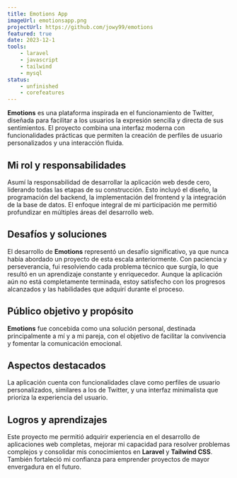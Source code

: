 ```yaml
---
title: Emotions App
imageUrl: emotionsapp.png
projectUrl: https://github.com/jowy99/emotions
featured: true
date: 2023-12-1
tools:
    - laravel
    - javascript
    - tailwind
    - mysql
status:
    - unfinished
    - corefeatures
---
```

**Emotions** es una plataforma inspirada en el funcionamiento de Twitter, diseñada para facilitar a los usuarios la expresión sencilla y directa de sus sentimientos. El proyecto combina una interfaz moderna con funcionalidades prácticas que permiten la creación de perfiles de usuario personalizados y una interacción fluida.

## Mi rol y responsabilidades

Asumí la responsabilidad de desarrollar la aplicación web desde cero, liderando todas las etapas de su construcción. Esto incluyó el diseño, la programación del backend, la implementación del frontend y la integración de la base de datos. El enfoque integral de mi participación me permitió profundizar en múltiples áreas del desarrollo web.

## Desafíos y soluciones

El desarrollo de **Emotions** representó un desafío significativo, ya que nunca había abordado un proyecto de esta escala anteriormente. Con paciencia y perseverancia, fui resolviendo cada problema técnico que surgía, lo que resultó en un aprendizaje constante y enriquecedor. Aunque la aplicación aún no está completamente terminada, estoy satisfecho con los progresos alcanzados y las habilidades que adquirí durante el proceso.

## Público objetivo y propósito

**Emotions** fue concebida como una solución personal, destinada principalmente a mí y a mi pareja, con el objetivo de facilitar la convivencia y fomentar la comunicación emocional.

## Aspectos destacados

La aplicación cuenta con funcionalidades clave como perfiles de usuario personalizados, similares a los de Twitter, y una interfaz minimalista que prioriza la experiencia del usuario.

## Logros y aprendizajes

Este proyecto me permitió adquirir experiencia en el desarrollo de aplicaciones web completas, mejorar mi capacidad para resolver problemas complejos y consolidar mis conocimientos en **Laravel** y **Tailwind CSS**. También fortaleció mi confianza para emprender proyectos de mayor envergadura en el futuro.
